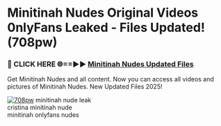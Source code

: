 # Minitinah Nudes Original Videos 0nlyFans Leaked - Files Updated! (708pw)

<h3>🔴 CLICK HERE 🌐==►► <a href="https://tinyurl.com/4mcuefdz" rel="nofollow">Minitinah Nudes Updated Files</a></h3>

Get Minitinah Nudes and all content. Now you can access all videos and pictures of Minitinah Nudes. New Updated Files 2025!

[![708pw](https://i.imgur.com/StAQSOY.gif)](https://tinyurl.com/4mcuefdz)
minitinah nude leak<br>
cristina minitinah nude<br>
minitinah onlyfans nudes
